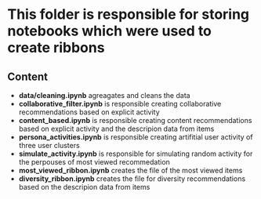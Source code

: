 # This folder is responsible for storing notebooks which were used to create ribbons
## Content
* **data/cleaning.ipynb** agreagates and cleans the data 
* **collaborative_filter.ipynb** is responsible creating collaborative recommendations based on explicit activity
* **content_based.ipynb** is responsible creating content recommendations based on explicit activity and the descripion data from items
* **persona_activities.ipynb** is responsible creating artifitial user activity of three user clusters 
* **simulate_activity.ipynb** is responsible for simulating random activity for the perpouses of most viewed recommedation
* **most_viewed_ribbon.ipynb** creates the file of the most viewed items
* **diversity_ribbon.ipynb** creates the file for diversity recommendations based on the descripion data from items
